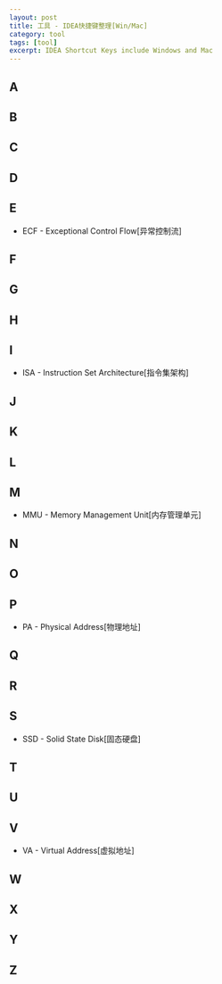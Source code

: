 ```yaml
---
layout: post
title: 工具 - IDEA快捷键整理[Win/Mac]
category: tool
tags: [tool]
excerpt: IDEA Shortcut Keys include Windows and Mac
---
```


## A


## B


## C


## D


## E

- ECF - Exceptional Control Flow[异常控制流]

## F


## G


## H


## I

- ISA - Instruction Set Architecture[指令集架构]


## J


## K


## L


## M

- MMU - Memory Management Unit[内存管理单元]

## N


## O


## P

- PA - Physical Address[物理地址]

## Q


## R


## S

- SSD - Solid State Disk[固态硬盘]

## T


## U


## V

- VA - Virtual Address[虚拟地址]

## W


## X


## Y


## Z


